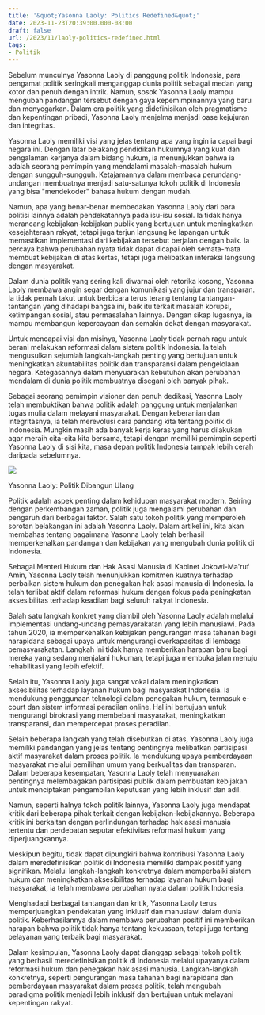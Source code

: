 ```yaml
---
title: '&quot;Yasonna Laoly: Politics Redefined&quot;'
date: 2023-11-23T20:39:00.000-08:00
draft: false
url: /2023/11/laoly-politics-redefined.html
tags: 
- Politik
---
```


  

Sebelum munculnya Yasonna Laoly di panggung politik Indonesia, para pengamat politik seringkali menganggap dunia politik sebagai medan yang kotor dan penuh dengan intrik. Namun, sosok Yasonna Laoly mampu mengubah pandangan tersebut dengan gaya kepemimpinannya yang baru dan menyegarkan. Dalam era politik yang didefinisikan oleh pragmatisme dan kepentingan pribadi, Yasonna Laoly menjelma menjadi oase kejujuran dan integritas.

  

Yasonna Laoly memiliki visi yang jelas tentang apa yang ingin ia capai bagi negara ini. Dengan latar belakang pendidikan hukumnya yang kuat dan pengalaman kerjanya dalam bidang hukum, ia menunjukkan bahwa ia adalah seorang pemimpin yang mendalami masalah-masalah hukum dengan sungguh-sungguh. Ketajamannya dalam membaca perundang-undangan membuatnya menjadi satu-satunya tokoh politik di Indonesia yang bisa "mendekoder" bahasa hukum dengan mudah.

  

Namun, apa yang benar-benar membedakan Yasonna Laoly dari para politisi lainnya adalah pendekatannya pada isu-isu sosial. Ia tidak hanya merancang kebijakan-kebijakan publik yang bertujuan untuk meningkatkan kesejahteraan rakyat, tetapi juga terjun langsung ke lapangan untuk memastikan implementasi dari kebijakan tersebut berjalan dengan baik. Ia percaya bahwa perubahan nyata tidak dapat dicapai oleh semata-mata membuat kebijakan di atas kertas, tetapi juga melibatkan interaksi langsung dengan masyarakat.

  

Dalam dunia politik yang sering kali diwarnai oleh retorika kosong, Yasonna Laoly membawa angin segar dengan komunikasi yang jujur dan transparan. Ia tidak pernah takut untuk berbicara terus terang tentang tantangan-tantangan yang dihadapi bangsa ini, baik itu terkait masalah korupsi, ketimpangan sosial, atau permasalahan lainnya. Dengan sikap lugasnya, ia mampu membangun kepercayaan dan semakin dekat dengan masyarakat.

  

Untuk mencapai visi dan misinya, Yasonna Laoly tidak pernah ragu untuk berani melakukan reformasi dalam sistem politik Indonesia. Ia telah mengusulkan sejumlah langkah-langkah penting yang bertujuan untuk meningkatkan akuntabilitas politik dan transparansi dalam pengelolaan negara. Ketegasannya dalam menyuarakan kebutuhan akan perubahan mendalam di dunia politik membuatnya disegani oleh banyak pihak.

  

Sebagai seorang pemimpin visioner dan penuh dedikasi, Yasonna Laoly telah membuktikan bahwa politik adalah panggung untuk menjalankan tugas mulia dalam melayani masyarakat. Dengan keberanian dan integritasnya, ia telah merevolusi cara pandang kita tentang politik di Indonesia. Mungkin masih ada banyak kerja keras yang harus dilakukan agar meraih cita-cita kita bersama, tetapi dengan memiliki pemimpin seperti Yasonna Laoly di sisi kita, masa depan politik Indonesia tampak lebih cerah daripada sebelumnya.

  

![](https://asset-a.grid.id/crop/0x0:0x0/700x465/photo/2020/04/27/2592951765.jpg)

  

Yasonna Laoly: Politik Dibangun Ulang

  

Politik adalah aspek penting dalam kehidupan masyarakat modern. Seiring dengan perkembangan zaman, politik juga mengalami perubahan dan pengaruh dari berbagai faktor. Salah satu tokoh politik yang memperoleh sorotan belakangan ini adalah Yasonna Laoly. Dalam artikel ini, kita akan membahas tentang bagaimana Yasonna Laoly telah berhasil memperkenalkan pandangan dan kebijakan yang mengubah dunia politik di Indonesia.

  

Sebagai Menteri Hukum dan Hak Asasi Manusia di Kabinet Jokowi-Ma'ruf Amin, Yasonna Laoly telah menunjukkan komitmen kuatnya terhadap perbaikan sistem hukum dan penegakan hak asasi manusia di Indonesia. Ia telah terlibat aktif dalam reformasi hukum dengan fokus pada peningkatan aksesibilitas terhadap keadilan bagi seluruh rakyat Indonesia.

  

Salah satu langkah konkret yang diambil oleh Yasonna Laoly adalah melalui implementasi undang-undang pemasyarakatan yang lebih manusiawi. Pada tahun 2020, ia memperkenalkan kebijakan pengurangan masa tahanan bagi narapidana sebagai upaya untuk mengurangi overkapasitas di lembaga pemasyarakatan. Langkah ini tidak hanya memberikan harapan baru bagi mereka yang sedang menjalani hukuman, tetapi juga membuka jalan menuju rehabilitasi yang lebih efektif.

  

Selain itu, Yasonna Laoly juga sangat vokal dalam meningkatkan aksesibilitas terhadap layanan hukum bagi masyarakat Indonesia. Ia mendukung penggunaan teknologi dalam penegakan hukum, termasuk e-court dan sistem informasi peradilan online. Hal ini bertujuan untuk mengurangi birokrasi yang membebani masyarakat, meningkatkan transparansi, dan mempercepat proses peradilan.

  

Selain beberapa langkah yang telah disebutkan di atas, Yasonna Laoly juga memiliki pandangan yang jelas tentang pentingnya melibatkan partisipasi aktif masyarakat dalam proses politik. Ia mendukung upaya pemberdayaan masyarakat melalui pemilihan umum yang berkualitas dan transparan. Dalam beberapa kesempatan, Yasonna Laoly telah menyuarakan pentingnya melembagakan partisipasi publik dalam pembuatan kebijakan untuk menciptakan pengambilan keputusan yang lebih inklusif dan adil.

  

Namun, seperti halnya tokoh politik lainnya, Yasonna Laoly juga mendapat kritik dari beberapa pihak terkait dengan kebijakan-kebijakannya. Beberapa kritik ini berkaitan dengan perlindungan terhadap hak asasi manusia tertentu dan perdebatan seputar efektivitas reformasi hukum yang diperjuangkannya.

  

Meskipun begitu, tidak dapat dipungkiri bahwa kontribusi Yasonna Laoly dalam meredefinisikan politik di Indonesia memiliki dampak positif yang signifikan. Melalui langkah-langkah konkretnya dalam memperbaiki sistem hukum dan meningkatkan aksesibilitas terhadap layanan hukum bagi masyarakat, ia telah membawa perubahan nyata dalam politik Indonesia.

  

Menghadapi berbagai tantangan dan kritik, Yasonna Laoly terus memperjuangkan pendekatan yang inklusif dan manusiawi dalam dunia politik. Keberhasilannya dalam membawa perubahan positif ini memberikan harapan bahwa politik tidak hanya tentang kekuasaan, tetapi juga tentang pelayanan yang terbaik bagi masyarakat.

  

Dalam kesimpulan, Yasonna Laoly dapat dianggap sebagai tokoh politik yang berhasil meredefinisikan politik di Indonesia melalui upayanya dalam reformasi hukum dan penegakan hak asasi manusia. Langkah-langkah konkretnya, seperti pengurangan masa tahanan bagi narapidana dan pemberdayaan masyarakat dalam proses politik, telah mengubah paradigma politik menjadi lebih inklusif dan bertujuan untuk melayani kepentingan rakyat.